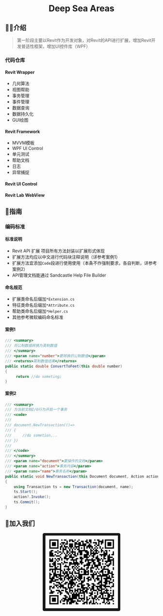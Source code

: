 <h1 align="center">Deep Sea Areas</h1>

## 🙋‍♀️介绍

> 第一阶段主要以Revit作为开发对象，对Revit的API进行扩展，增加Revit开发普适性框架，增加UI控件库（WPF）

### 代码仓库
#### Revit Wrapper
* 几何算法
* 视图帮助
* 事务管理
* 事件管理
* 数据查询
* 数据持久化
* GUI绘图

#### Revit Framework
* MVVM模板
* WPF UI Control
* 单元测试
* 帮助文档
* 日志
* 异常捕捉

#### Revit UI Control

#### Revit Lab WebView


## 🌈指南

### 编码标准
#### 标准说明
* Revit API 扩展 项目所有方法封装以扩展形式体现
* 扩展方法均应以中文进行代码块注释说明（详参考案例1）
* 扩展方法宜添加<code>Code</code>段进行使用使用（本条不作强制要求，各自判断，详参考案例2）
* API管理文档能通过 Sandcastle Help File Builder

#### 命名规范
* 扩展类命名后缀加<code>*Extension.cs</code>
* 特征类命名后缀加<code>*Attribute.cs</code>
* 帮助类命名后缀加<code>*Helper.cs</code>
* 其他参考微软编码命名标准

#### 案例1
``` C#
/// <summary>
/// 将公制数值转换为英制数值
/// </summary>
/// <param name="number">要转换的公制数值</param>
/// <returns>英制数值结果</returns>
public static double ConvertToFeet(this double number)
{
     return //do someting;
}
```

#### 案例2
``` C#
/// <summary>
/// 为当前文档I/O行为开启一个事务
/// <code>
/// 
/// document.NewTransaction(()=>
/// {
///     //do sometion...
/// })
/// 
/// </code>
/// </summary>
/// <param name="document">要操作的文档</param>
/// <param name="action">事务内容</param>
/// <param name="name">事务名称</param>
public static void NewTransaction(this Document document, Action action = null, string name = "Default Transaction Name")
{
    using Transaction ts = new Transaction(document, name);
    ts.Start();
    action?.Invoke();
    ts.Commit();
}
```

## 🍿加入我们

<p style="text-align:center">
<img style="border-radius:2%!important" 
     width="256px" 
     alt="deepseaareas" 
     src="./WeChatCode.jpg">
</p>
